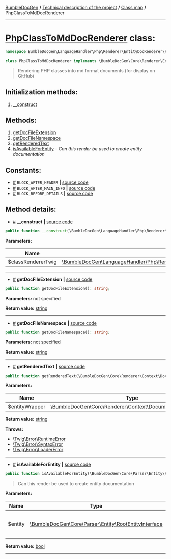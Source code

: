 <!-- {% raw %} -->
<embed> <a href="/docs/readme.md">BumbleDocGen</a> <b>/</b> <a href="/docs/tech/readme.md">Technical description of the project</a> <b>/</b> <a href="/docs/tech/map.md">Class map</a> <b>/</b> PhpClassToMdDocRenderer<hr> </embed>

<h1>
    <a href="https://github.com/bumble-tech/bumble-doc-gen/blob/master/BumbleDocGen/LanguageHandler/Php/Renderer/EntityDocRenderer/PhpClassToMd/PhpClassToMdDocRenderer.php#L18">PhpClassToMdDocRenderer</a> class:
</h1>





```php
namespace BumbleDocGen\LanguageHandler\Php\Renderer\EntityDocRenderer\PhpClassToMd;

class PhpClassToMdDocRenderer implements \BumbleDocGen\Core\Renderer\EntityDocRenderer\EntityDocRendererInterface
```

<blockquote>Rendering PHP classes into md format documents (for display on GitHub)</blockquote>






<h2>Initialization methods:</h2>

<ol>
<li>
    <a href="#m-construct">__construct</a>
    </li>
</ol>

<h2>Methods:</h2>

<ol>
<li>
    <a href="#mgetdocfileextension">getDocFileExtension</a>
    </li>
<li>
    <a href="#mgetdocfilenamespace">getDocFileNamespace</a>
    </li>
<li>
    <a href="#mgetrenderedtext">getRenderedText</a>
    </li>
<li>
    <a href="#misavailableforentity">isAvailableForEntity</a>
    - <i>Can this render be used to create entity documentation</i></li>
</ol>


<h2>Constants:</h2>
<ul>
            <li><a name="qblock-after-header"
               href="#qblock-after-header">#</a>
            <code>BLOCK_AFTER_HEADER</code>                   <b>|</b> <a href="/BumbleDocGen/LanguageHandler/Php/Renderer/EntityDocRenderer/PhpClassToMd/PhpClassToMdDocRenderer.php#L21">source
                    code</a> </li>
            <li><a name="qblock-after-main-info"
               href="#qblock-after-main-info">#</a>
            <code>BLOCK_AFTER_MAIN_INFO</code>                   <b>|</b> <a href="/BumbleDocGen/LanguageHandler/Php/Renderer/EntityDocRenderer/PhpClassToMd/PhpClassToMdDocRenderer.php#L20">source
                    code</a> </li>
            <li><a name="qblock-before-details"
               href="#qblock-before-details">#</a>
            <code>BLOCK_BEFORE_DETAILS</code>                   <b>|</b> <a href="/BumbleDocGen/LanguageHandler/Php/Renderer/EntityDocRenderer/PhpClassToMd/PhpClassToMdDocRenderer.php#L22">source
                    code</a> </li>
    </ul>





<h2>Method details:</h2>

<div class='method_description-block'>

<ul>
<li><a name="m-construct" href="#m-construct">#</a>
 <b>__construct</b>
    <b>|</b> <a href="https://github.com/bumble-tech/bumble-doc-gen/blob/master/BumbleDocGen/LanguageHandler/Php/Renderer/EntityDocRenderer/PhpClassToMd/PhpClassToMdDocRenderer.php#L24">source code</a></li>
</ul>

```php
public function __construct(\BumbleDocGen\LanguageHandler\Php\Renderer\EntityDocRenderer\PhpClassToMd\PhpClassRendererTwigEnvironment $classRendererTwig);
```



<b>Parameters:</b>

<table>
    <thead>
    <tr>
        <th>Name</th>
        <th>Type</th>
        <th>Description</th>
    </tr>
    </thead>
    <tbody>
            <tr>
            <td>$classRendererTwig</td>
            <td><a href='https://github.com/bumble-tech/bumble-doc-gen/blob/master/BumbleDocGen/LanguageHandler/Php/Renderer/EntityDocRenderer/PhpClassToMd/PhpClassRendererTwigEnvironment.php'>\BumbleDocGen\LanguageHandler\Php\Renderer\EntityDocRenderer\PhpClassToMd\PhpClassRendererTwigEnvironment</a></td>
            <td>-</td>
        </tr>
        </tbody>
</table>



</div>
<hr>
<div class='method_description-block'>

<ul>
<li><a name="mgetdocfileextension" href="#mgetdocfileextension">#</a>
 <b>getDocFileExtension</b>
    <b>|</b> <a href="https://github.com/bumble-tech/bumble-doc-gen/blob/master/BumbleDocGen/LanguageHandler/Php/Renderer/EntityDocRenderer/PhpClassToMd/PhpClassToMdDocRenderer.php#L29">source code</a></li>
</ul>

```php
public function getDocFileExtension(): string;
```



<b>Parameters:</b> not specified

<b>Return value:</b> <a href='https://www.php.net/manual/en/language.types.string.php'>string</a>


</div>
<hr>
<div class='method_description-block'>

<ul>
<li><a name="mgetdocfilenamespace" href="#mgetdocfilenamespace">#</a>
 <b>getDocFileNamespace</b>
    <b>|</b> <a href="https://github.com/bumble-tech/bumble-doc-gen/blob/master/BumbleDocGen/LanguageHandler/Php/Renderer/EntityDocRenderer/PhpClassToMd/PhpClassToMdDocRenderer.php#L34">source code</a></li>
</ul>

```php
public function getDocFileNamespace(): string;
```



<b>Parameters:</b> not specified

<b>Return value:</b> <a href='https://www.php.net/manual/en/language.types.string.php'>string</a>


</div>
<hr>
<div class='method_description-block'>

<ul>
<li><a name="mgetrenderedtext" href="#mgetrenderedtext">#</a>
 <b>getRenderedText</b>
    <b>|</b> <a href="https://github.com/bumble-tech/bumble-doc-gen/blob/master/BumbleDocGen/LanguageHandler/Php/Renderer/EntityDocRenderer/PhpClassToMd/PhpClassToMdDocRenderer.php#L49">source code</a></li>
</ul>

```php
public function getRenderedText(\BumbleDocGen\Core\Renderer\Context\DocumentedEntityWrapper $entityWrapper): string;
```



<b>Parameters:</b>

<table>
    <thead>
    <tr>
        <th>Name</th>
        <th>Type</th>
        <th>Description</th>
    </tr>
    </thead>
    <tbody>
            <tr>
            <td>$entityWrapper</td>
            <td><a href='https://github.com/bumble-tech/bumble-doc-gen/blob/master/BumbleDocGen/Core/Renderer/Context/DocumentedEntityWrapper.php'>\BumbleDocGen\Core\Renderer\Context\DocumentedEntityWrapper</a></td>
            <td>-</td>
        </tr>
        </tbody>
</table>

<b>Return value:</b> <a href='https://www.php.net/manual/en/language.types.string.php'>string</a>


<b>Throws:</b>
<ul>
<li>
    <a href="https://github.com/twigphp/Twig/blob/master/src/Error/RuntimeError.php">\Twig\Error\RuntimeError</a></li>

<li>
    <a href="https://github.com/twigphp/Twig/blob/master/src/Error/SyntaxError.php">\Twig\Error\SyntaxError</a></li>

<li>
    <a href="https://github.com/twigphp/Twig/blob/master/src/Error/LoaderError.php">\Twig\Error\LoaderError</a></li>

</ul>

</div>
<hr>
<div class='method_description-block'>

<ul>
<li><a name="misavailableforentity" href="#misavailableforentity">#</a>
 <b>isAvailableForEntity</b>
    <b>|</b> <a href="https://github.com/bumble-tech/bumble-doc-gen/blob/master/BumbleDocGen/LanguageHandler/Php/Renderer/EntityDocRenderer/PhpClassToMd/PhpClassToMdDocRenderer.php#L39">source code</a></li>
</ul>

```php
public function isAvailableForEntity(\BumbleDocGen\Core\Parser\Entity\RootEntityInterface $entity): bool;
```

<blockquote>Can this render be used to create entity documentation</blockquote>

<b>Parameters:</b>

<table>
    <thead>
    <tr>
        <th>Name</th>
        <th>Type</th>
        <th>Description</th>
    </tr>
    </thead>
    <tbody>
            <tr>
            <td>$entity</td>
            <td><a href='https://github.com/bumble-tech/bumble-doc-gen/blob/master/BumbleDocGen/Core/Parser/Entity/RootEntityInterface.php'>\BumbleDocGen\Core\Parser\Entity\RootEntityInterface</a></td>
            <td>The entity whose documentation was requested</td>
        </tr>
        </tbody>
</table>

<b>Return value:</b> <a href='https://www.php.net/manual/en/language.types.boolean.php'>bool</a>


</div>
<hr>

<!-- {% endraw %} -->